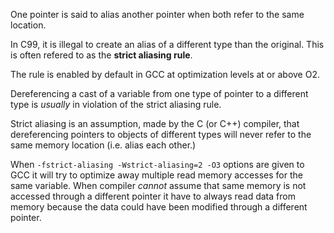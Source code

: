 One pointer is said to alias another pointer when both refer to the same location.

In C99, it is illegal to create an alias of a different type than the original.
This is often refered to as the **strict aliasing rule**.

The rule is enabled by default in GCC at optimization levels at or above O2.

Dereferencing a cast of a variable from one type of pointer to a different type is _usually_ in violation of the strict aliasing rule.

Strict aliasing is an assumption, made by the C (or C++) compiler, that dereferencing pointers to objects of different types will never refer to the same memory location (i.e. alias each other.)

When `-fstrict-aliasing -Wstrict-aliasing=2 -O3` options are given to GCC it will try to optimize away multiple read memory accesses for the same variable. When compiler _cannot_ assume that same memory is not accessed through a different pointer it have to always read data from memory because the data could have been modified through a different pointer.
